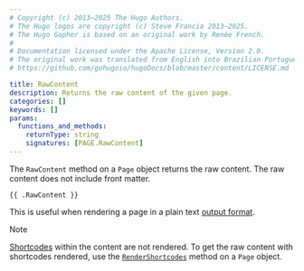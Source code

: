 ```yaml
---
# Copyright (c) 2013–2025 The Hugo Authors.
# The Hugo logos are copyright (c) Steve Francia 2013–2025.
# The Hugo Gopher is based on an original work by Renée French.
#
# Documentation licensed under the Apache License, Version 2.0.
# The original work was translated from English into Brazilian Portuguese.
# https://github.com/gohugoio/hugoDocs/blob/master/content/LICENSE.md

title: RawContent
description: Returns the raw content of the given page.
categories: []
keywords: []
params:
  functions_and_methods:
    returnType: string
    signatures: [PAGE.RawContent]
---
```


The `RawContent` method on a `Page` object returns the raw content. The raw content does not include front matter.

```go-html-template
{{ .RawContent }}
```

This is useful when rendering a page in a plain text [output format](g).

> [!note]
> [Shortcodes](g) within the content are not rendered. To get the raw content with shortcodes rendered, use the [`RenderShortcodes`] method on a `Page` object.

[`RenderShortcodes`]: /methods/page/rendershortcodes/
